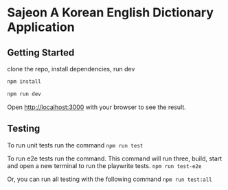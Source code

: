 # Sajeon A Korean English Dictionary Application 

## Getting Started

clone the repo, install dependencies, run dev
```bash
npm install 

npm run dev

```

Open [http://localhost:3000](http://localhost:3000) with your browser to see the result.


## Testing
To run  unit tests run the command
`npm run test`

To run e2e tests run the command. This command will run three, build, start and open a new terminal to run the playwrite tests.
`npm run test-e2e`

Or, you can run all testing with the following command 
`npm run test:all`

